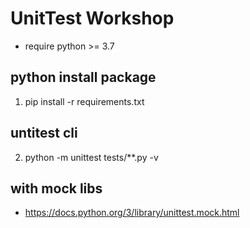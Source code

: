 # UnitTest Workshop

- require python >= 3.7

## python install package
1) pip install -r requirements.txt

## untitest cli
2) python -m unittest tests/**.py -v

## with mock libs
- https://docs.python.org/3/library/unittest.mock.html
